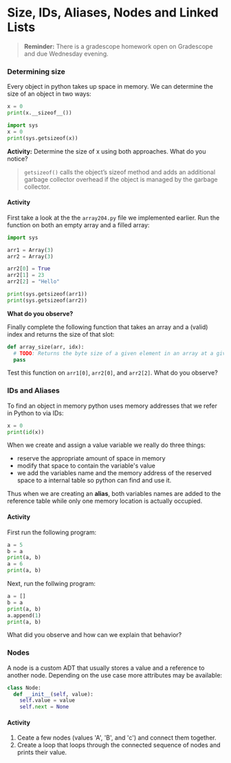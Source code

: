# Size, IDs, Aliases, Nodes and Linked Lists

> **Reminder:** There is a gradescope homework open on Gradescope and due Wednesday evening.

### Determining size
Every object in python takes up space in memory. We can determine the size of an object in two ways:

```python
x = 0
print(x.__sizeof__())
```
```python
import sys
x = 0
print(sys.getsizeof(x))
```
**Activity:** Determine the size of x using both approaches. What do you notice?

> `getsizeof()` calls the object’s sizeof method and adds an additional garbage collector overhead if the object is managed by the garbage collector.

#### Activity
First take a look at the the `array204.py` file we implemented earlier.
Run the function on both an empty array and a filled array:

```python
import sys

arr1 = Array(3)
arr2 = Array(3)

arr2[0] = True
arr2[1] = 23
arr2[2] = "Hello"

print(sys.getsizeof(arr1))
print(sys.getsizeof(arr2))
```
**What do you observe?**

Finally complete the following function that takes an array and a (valid) index and returns the size of that slot:

```python
def array_size(arr, idx):
  # TODO: Returns the byte size of a given element in an array at a given index.
  pass
```

Test this function on `arr1[0]`, `arr2[0]`, and `arr2[2]`. What do you observe?

### IDs and Aliases
To find an object in memory python uses memory addresses that we refer in Python to via IDs:
```python
x = 0
print(id(x))
```

When we create and assign a value variable we really do three things:
- reserve the appropriate amount of space in memory
- modify that space to contain the variable's value
- we add the variables name and the memory address of the reserved space to a internal table so python can find and use it.

Thus when we are creating an **alias**, both variables names are added to the reference table while only one memory location is actually occupied.

#### Activity
First run the following program:
```python
a = 5
b = a
print(a, b)
a = 6
print(a, b)
```
Next, run the follwing program:
```python
a = []
b = a
print(a, b)
a.append(1)
print(a, b)
```

What did you observe and how can we explain that behavior?

### Nodes

A node is a custom ADT that usually stores a value and a reference to another node.
Depending on the use case more attributes may be available:
```python
class Node:
  def __init__(self, value):
    self.value = value
    self.next = None
```

#### Activity
1. Ceate a few nodes (values 'A', 'B', and 'c') and connect them together.
2. Create a loop that loops through the connected sequence of nodes and prints their value.

